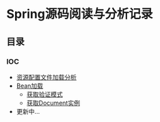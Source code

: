# Spring源码阅读与分析记录
## 目录
### IOC
* [资源配置文件加载分析](/SpringDemo/IOC模块源码分析/Resource资源加载/Resource_Learning.md)
* [Bean加载](/SpringDemo/IOC模块源码分析/Bean加载流程/Bean加载.md)
    * [获取验证模式](/SpringDemo/IOC模块源码分析/获取验证模式/获取验证模式.md)
    * [获取Document实例](/SpringDemo/IOC模块源码分析/获取Document对象/获取Document实例.md)
* 更新中...